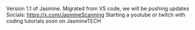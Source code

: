 Version 1.1 of Jasmine. Migrated from VS code, we will be pushing updates
Socials: https://x.com/JasmineScanning
Starting a youtube or twitch with coding tutorials soon on JasmineTECH
